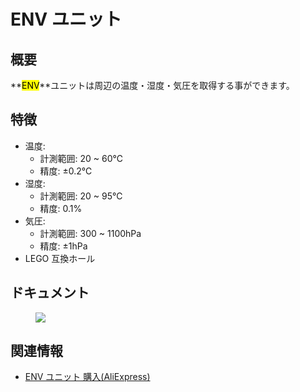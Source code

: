 # ENV ユニット



## 概要

**<mark>ENV</mark>**ユニットは周辺の温度・湿度・気圧を取得する事ができます。

## 特徴

- 温度:
  - 計測範囲: 20 ~ 60℃
  - 精度: ±0.2℃
- 湿度:
  - 計測範囲: 20 ~ 95℃
  - 精度: 0.1%
- 気圧:
  - 計測範囲: 300 ~ 1100hPa
  - 精度: ±1hPa
- LEGO 互換ホール

## ドキュメント

<figure>
    <img src="assets/img/product_pics/units/M5GO_Unit_env.png">
</figure>

## 関連情報

- [ENV ユニット 購入(AliExpress)](https://www.aliexpress.com/store/product/M5Stack-ENV-DHT12-BMP280-DHT-12-I2C/3226069_32933115893.html)